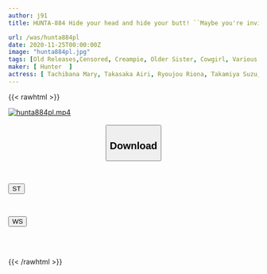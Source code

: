```yaml
---
author: j91
title: HUNTA-884 Hide your head and hide your butt! ``Maybe you're inviting me? 'The housekeeper's godly big ass is fully erect and I can't resist it, so I cum right away! If I cum 3 times in a row without pulling out...

url: /was/hunta884pl
date: 2020-11-25T00:00:00Z
image: "hunta884pl.jpg"
tags: [Old Releases,Censored, Creampie, Older Sister, Cowgirl, Various Professions, 4HR+, Butt	]
maker: [ Hunter  ]
actress: [ Tachibana Mary, Takasaka Airi, Ryoujou Riona, Takamiya Suzu, Seion Sakura]
---
```



{{< rawhtml >}}

<div class="video" data-videoid="AMvM4JmQqLIXPG4">
    <a href="javascript:;">
        <img src="/was/hunta884pl/hunta884pl.jpg" width="WIDTH" height="HEIGHT" alt="hunta884pl.mp4" loading="lazy">
    </a>
</div>

<script type="text/javascript" src="https://j91.asia/asset/on-demand-st.js"></script>

<br>
  <link rel="stylesheet" href="https://j91.asia/asset/bs5.css">
  
  <center>
  <button class="btn btn-primary" type="button" data-bs-toggle="collapse" data-bs-target=".multi-collapse" aria-expanded="false" aria-controls="multiCollapseExample1 multiCollapseExample2"><h2>Download</h2></button></center>
</p>
<div class="row">
  <div class="col">
    <div class="collapse multi-collapse" id="multiCollapseExample1">
      <div class="card card-body">
	      	      <br>
<div class="buttons">  
<p><a href="https://streamtape.to/v/AMvM4JmQqLIXPG4" target="_blank"><button class="btn-hover color-3"><i class="fa fa-download"></i> ST</button></a></p></div>
    </div>
  </div>
</div>
  <div class="col">
    <div class="collapse multi-collapse" id="multiCollapseExample2">
      <div class="card card-body">
	      <br>
<div class="buttons">
<p><a href="https://wolfstream.tv/8nu2spxdctyy" target="_blank"><button class="btn-hover color-8"><i class="fa fa-download"></i> WS</button></a></p></div>
<br><br>
      </div>
    </div>
  </div>
</div>

{{< /rawhtml >}}